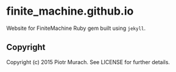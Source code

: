 finite_machine.github.io
=============

Website for FiniteMachine Ruby gem built using `jekyll`.

## Copyright

Copyright (c) 2015 Piotr Murach. See LICENSE for further details.
